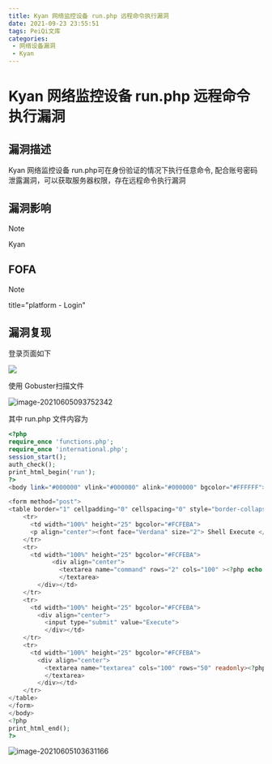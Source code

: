```yaml
---
title: Kyan 网络监控设备 run.php 远程命令执行漏洞
date: 2021-09-23 23:55:51
tags: PeiQi文库
categories:
 - 网络设备漏洞
 - Kyan
---
```


# Kyan 网络监控设备 run.php 远程命令执行漏洞

## 漏洞描述

Kyan 网络监控设备 run.php可在身份验证的情况下执行任意命令, 配合账号密码泄露漏洞，可以获取服务器权限，存在远程命令执行漏洞

## 漏洞影响

> [!NOTE]
>
> Kyan

## FOFA

> [!NOTE]
>
> title="platform - Login"

## 漏洞复现

登录页面如下

![](/img/20210924013543577771.png)

使用 Gobuster扫描文件

![image-20210605093752342](/img/20210924020211776025.png)

其中 run.php 文件内容为

```php
<?php 
require_once 'functions.php';
require_once 'international.php';
session_start();
auth_check();
print_html_begin('run');
?>
<body link="#000000" vlink="#000000" alink="#000000" bgcolor="#FFFFFF">

<form method="post">
<table border="1" cellpadding="0" cellspacing="0" style="border-collapse: collapse" width="100%" id="AutoNumber1" height="25" bordercolor="#000000">
    <tr>
      <td width="100%" height="25" bgcolor="#FCFEBA">
      <p align="center"><font face="Verdana" size="2"> Shell Execute </font></td>
    </tr>
    <tr>
      <td width="100%" height="25" bgcolor="#FCFEBA">
            <div align="center">
              <textarea name="command" rows="2" cols="100" ><?php echo $_POST['command']; ?>
              </textarea> 
        </div></td>
    </tr>
    <tr>
      <td width="100%" height="25" bgcolor="#FCFEBA">
        <div align="center">
          <input type="submit" value="Execute">
          </div></td>
    </tr>
    <tr>
      <td width="100%" height="25" bgcolor="#FCFEBA">
        <div align="center">
          <textarea name="textarea" cols="100" rows="50" readonly><?php @$output = system(trim($_POST['command'])); ?>
          </textarea>
        </div></td>
    </tr>
</table>
</form>
</body> 
<?php
print_html_end(); 
?>

```

![image-20210605103631166](/img/20210924020212048882.png)